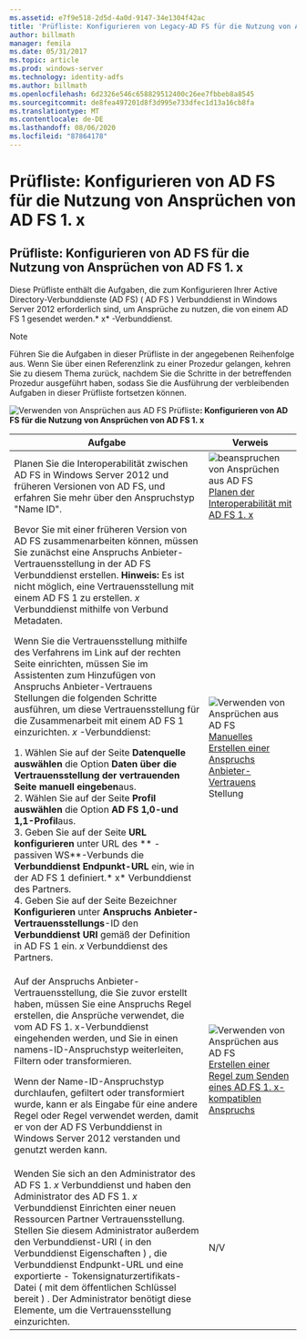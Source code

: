 ```yaml
---
ms.assetid: e7f9e518-2d5d-4a0d-9147-34e1304f42ac
title: 'Prüfliste: Konfigurieren von Legacy-AD FS für die Nutzung von Ansprüchen von AD FS 1. x'
author: billmath
manager: femila
ms.date: 05/31/2017
ms.topic: article
ms.prod: windows-server
ms.technology: identity-adfs
ms.author: billmath
ms.openlocfilehash: 6d2326e546c658829512400c26ee7fbbeb8a8545
ms.sourcegitcommit: de8fea497201d8f3d995e733dfec1d13a16cb8fa
ms.translationtype: MT
ms.contentlocale: de-DE
ms.lasthandoff: 08/06/2020
ms.locfileid: "87864178"
---
```

# <a name="checklist-configuring-ad-fs--to-consume-claims-from-ad-fs-1x"></a>Prüfliste: Konfigurieren von AD FS für die Nutzung von Ansprüchen von AD FS 1. x


## <a name="checklist-configuring-ad-fs-to-consume-claims-from-adfs1x"></a>Prüfliste: Konfigurieren von AD FS für die Nutzung von Ansprüchen von AD FS 1. x
Diese Prüfliste enthält die Aufgaben, die zum Konfigurieren Ihrer Active Directory-Verbunddienste (AD FS) \( AD FS \) Verbunddienst in Windows Server 2012 erforderlich sind, um Ansprüche zu nutzen, die von einem AD FS 1 gesendet werden.* x* -Verbunddienst.

> [!NOTE]
> Führen Sie die Aufgaben in dieser Prüfliste in der angegebenen Reihenfolge aus. Wenn Sie über einen Referenzlink zu einer Prozedur gelangen, kehren Sie zu diesem Thema zurück, nachdem Sie die Schritte in der betreffenden Prozedur ausgeführt haben, sodass Sie die Ausführung der verbleibenden Aufgaben in dieser Prüfliste fortsetzen können.

![Verwenden von Ansprüchen aus AD FS Prüfliste](media/2b05dce3-938f-4168-9b8f-1f4398cbdb9b.gif)**: Konfigurieren von AD FS für die Nutzung von Ansprüchen von AD FS 1. x**

|Aufgabe|Verweis|
|--------|-------------|
|Planen Sie die Interoperabilität zwischen AD FS in Windows Server 2012 und früheren Versionen von AD FS, und erfahren Sie mehr über den Anspruchstyp "Name ID".|![beanspruchen von Ansprüchen aus AD FS](media/faa393df-4856-4431-9eda-4f4e5be72a90.gif)[Planen der Interoperabilität mit AD FS 1. x](/previous-versions/windows/it-pro/windows-server-2012-R2-and-2012/ff678040(v=ws.11))|
| Bevor Sie mit einer früheren Version von AD FS zusammenarbeiten können, müssen Sie zunächst eine Anspruchs Anbieter-Vertrauensstellung in der AD FS Verbunddienst erstellen. **Hinweis:** Es ist nicht möglich, eine Vertrauensstellung mit einem AD FS 1 zu erstellen. *x* Verbunddienst mithilfe von Verbund Metadaten.<p>Wenn Sie die Vertrauensstellung mithilfe des Verfahrens im Link auf der rechten Seite einrichten, müssen Sie im Assistenten zum Hinzufügen von Anspruchs Anbieter-Vertrauens Stellungen die folgenden Schritte ausführen, um diese Vertrauensstellung für die Zusammenarbeit mit einem AD FS 1 einzurichten. *x* -Verbunddienst:<p>1. Wählen Sie auf der Seite **Datenquelle auswählen** die Option **Daten über die Vertrauensstellung der vertrauenden Seite manuell eingeben**aus.<br />2. Wählen Sie auf der Seite **Profil auswählen** die Option **AD FS 1,0-und 1,1-Profil**aus.<br />3. Geben Sie auf der Seite **URL konfigurieren** unter URL des ** \- passiven WS**-Verbunds die **Verbunddienst Endpunkt-URL** ein, wie in der AD FS 1 definiert.* x* Verbunddienst des Partners.<br />4. Geben Sie auf der Seite Bezeichner **Konfigurieren** unter **Anspruchs Anbieter-Vertrauensstellungs**-ID den **Verbunddienst URI** gemäß der Definition in AD FS 1 ein. *x* Verbunddienst des Partners.|![Verwenden von Ansprüchen aus AD FS](media/faa393df-4856-4431-9eda-4f4e5be72a90.gif)[Manuelles Erstellen einer Anspruchs Anbieter-Vertrauens](../../ad-fs/operations/Create-a-Claims-Provider-Trust.md) Stellung|
| Auf der Anspruchs Anbieter-Vertrauensstellung, die Sie zuvor erstellt haben, müssen Sie eine Anspruchs Regel erstellen, die Ansprüche verwendet, die vom AD FS 1. x-Verbunddienst eingehenden werden, und Sie in einen namens-ID-Anspruchstyp weiterleiten, Filtern oder transformieren.<p>Wenn der Name-ID-Anspruchstyp durchlaufen, gefiltert oder transformiert wurde, kann er als Eingabe für eine andere Regel oder Regel verwendet werden, damit er von der AD FS Verbunddienst in Windows Server 2012 verstanden und genutzt werden kann.|![Verwenden von Ansprüchen aus AD FS](media/faa393df-4856-4431-9eda-4f4e5be72a90.gif)[Erstellen einer Regel zum Senden eines AD FS 1. x-kompatiblen Anspruchs](../../ad-fs/operations/Create-a-Rule-to-Send-an-AD-FS-1x-Compatible-Claim.md)|
| Wenden Sie sich an den Administrator des AD FS 1. *x* Verbunddienst und haben den Administrator des AD FS 1. *x* Verbunddienst Einrichten einer neuen Ressourcen Partner Vertrauensstellung. Stellen Sie diesem Administrator außerdem den Verbunddienst-URI \( in den Verbunddienst Eigenschaften \) , die Verbunddienst Endpunkt-URL und eine exportierte \- Tokensignaturzertifikats-Datei \( mit dem öffentlichen Schlüssel bereit \) . Der Administrator benötigt diese Elemente, um die Vertrauensstellung einzurichten.|N\/V|
